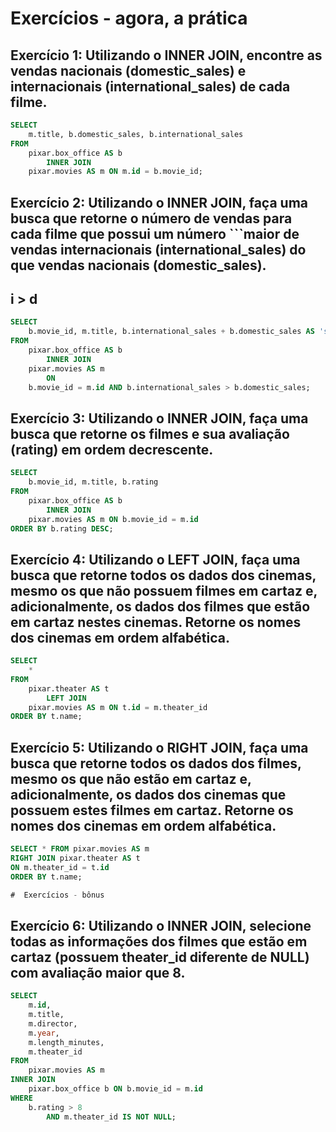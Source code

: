 # Exercícios - agora, a prática

## Exercício 1: Utilizando o INNER JOIN, encontre as vendas nacionais (domestic_sales) e internacionais (international_sales) de cada filme.
```sql
SELECT 
    m.title, b.domestic_sales, b.international_sales
FROM
    pixar.box_office AS b
        INNER JOIN
    pixar.movies AS m ON m.id = b.movie_id;
```
##  Exercício 2: Utilizando o INNER JOIN, faça uma busca que retorne o número de vendas para cada filme que possui um número ```maior de vendas internacionais (international_sales) do que vendas nacionais (domestic_sales).
## i > d
```sql
SELECT 
    b.movie_id, m.title, b.international_sales + b.domestic_sales AS 'sales'
FROM
    pixar.box_office AS b
        INNER JOIN
    pixar.movies AS m
		ON 
	b.movie_id = m.id AND b.international_sales > b.domestic_sales;
```
## Exercício 3: Utilizando o INNER JOIN, faça uma busca que retorne os filmes e sua avaliação (rating) em ordem decrescente.
```sql
SELECT 
    b.movie_id, m.title, b.rating
FROM
    pixar.box_office AS b
        INNER JOIN
    pixar.movies AS m ON b.movie_id = m.id
ORDER BY b.rating DESC;
```
## Exercício 4: Utilizando o LEFT JOIN, faça uma busca que retorne todos os dados dos cinemas, mesmo os que não possuem filmes em cartaz e, adicionalmente, os dados dos filmes que estão em cartaz nestes cinemas. Retorne os nomes dos cinemas em ordem alfabética.
```sql
SELECT 
    *
FROM
    pixar.theater AS t
        LEFT JOIN
    pixar.movies AS m ON t.id = m.theater_id
ORDER BY t.name;
```
## Exercício 5: Utilizando o RIGHT JOIN, faça uma busca que retorne todos os dados dos filmes, mesmo os que não estão em cartaz e, adicionalmente, os dados dos cinemas que possuem estes filmes em cartaz. Retorne os nomes dos cinemas em ordem alfabética.
```sql
SELECT * FROM pixar.movies AS m
RIGHT JOIN pixar.theater AS t
ON m.theater_id = t.id
ORDER BY t.name;

#  Exercícios - bônus
```
## Exercício 6: Utilizando o INNER JOIN, selecione todas as informações dos filmes que estão em cartaz (possuem theater_id diferente de NULL) com avaliação maior que 8.
```sql
SELECT
    m.id,
    m.title,
    m.director,
    m.year,
    m.length_minutes,
    m.theater_id
FROM
    pixar.movies AS m
INNER JOIN
    pixar.box_office b ON b.movie_id = m.id
WHERE
    b.rating > 8
        AND m.theater_id IS NOT NULL;
```








